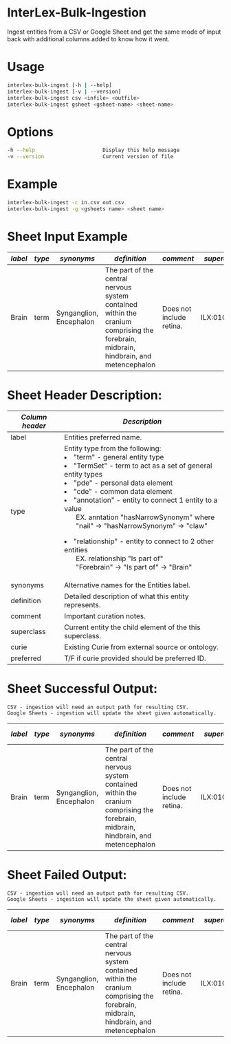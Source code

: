 # InterLex-Bulk-Ingestion
Ingest entities from a CSV or Google Sheet and get the same mode of input back with additional columns added to know how it went.

# Usage
```bash
interlex-bulk-ingest [-h | --help]
interlex-bulk-ingest [-v | --version]
interlex-bulk-ingest csv <infile> <outfile>
interlex-bulk-ingest gsheet <gsheet-name> <sheet-name>
```

# Options
```bash
-h --help                      Display this help message
-v --version                   Current version of file
```
# Example
```bash
interlex-bulk-ingest -c in.csv out.csv
interlex-bulk-ingest -g <gsheets name> <sheet name>
```

# Sheet Input Example
| *label* | *type* | *synonyms* | *definition* | *comment* | *superclass* | *curie* | *preferred* |
| --- | --- | --- | --- | --- | --- | --- | --- |
| Brain | term | Synganglion, Encephalon | The part of the central nervous system contained within the cranium comprising the forebrain, midbrain, hindbrain, and metencephalon | Does not include retina. | ILX:0108124 | UBERON:0000062 | T |

# Sheet Header Description:
| *Column header* | *Description* |  
| --- | --- |
| label  |  Entities preferred name. |
| type  |  Entity type from the following:<br><li>"term" - general entity type<br><li>"TermSet" - term to act as a set of general entity types<br><li>"pde" - personal data element<br><li>"cde" - common data element<br><li>"annotation" - entity to connect 1 entity to a value <ul> EX. anntation "hasNarrowSynonym" where<br> "nail" -> "hasNarrowSynonym" -> "claw"</ul><li>"relationship" - entity to connect to 2 other entities <ul>EX. relationship "Is part of"<br>"Forebrain" -> "Is part of" -> "Brain"</ul> |
| synonyms  |  Alternative names for the Entities label.  |
| definition  |  Detailed description of what this entity represents. |
| comment  |  Important curation notes. |
| superclass  |  Current entity the child element of the this superclass. |      
| curie  |  Existing Curie from external source or ontology. |   
| preferred  |  T/F if curie provided should be preferred ID. |

# Sheet Successful Output:
    CSV - ingestion will need an output path for resulting CSV. 
    Google Sheets - ingestion will update the sheet given automatically.
| *label* | *type* | *synonyms* | *definition* | *comment* | *superclass* | *curie* | *preferred* | *InterLex Fragment* | *InterLex IRI* | *success* | *error* |
| --- | --- | --- | --- | --- | --- | --- | --- | --- | --- | --- | --- |
| Brain | term | Synganglion, Encephalon | The part of the central nervous system contained within the cranium comprising the forebrain, midbrain, hindbrain, and metencephalon | Does not include retina. | ILX:0108124 | UBERON:0000062 | T | ILX:0101431 | http://uri.interlex.org/base/ilx_0101431 | T | |

# Sheet Failed Output:
    CSV - ingestion will need an output path for resulting CSV. 
    Google Sheets - ingestion will update the sheet given automatically.
| *label* | *type* | *synonyms* | *definition* | *comment* | *superclass* | *curie* | *preferred* | *InterLex Fragment* | *InterLex IRI* | *success* | *error* | 
| --- | --- | --- | --- | --- | --- | --- | --- | --- | --- | --- | --- |
| Brain | term | Synganglion, Encephalon | The part of the central nervous system contained within the cranium comprising the forebrain, midbrain, hindbrain, and metencephalon | Does not include retina. | ILX:0108124 | UBERON:0000062 | T | | | F | Label [Brain] already added by User [Troy Sincomb] With InterLex ID [http://uri.interlex.org/base/ilx_0101431] |